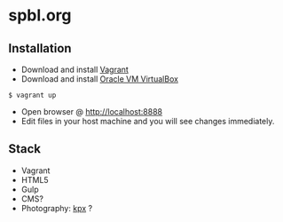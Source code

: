 # spbl.org

## Installation

* Download and install [Vagrant](https://www.vagrantup.com)
* Download and install [Oracle VM VirtualBox](https://www.virtualbox.org/)

```
$ vagrant up
```

* Open browser @ [http://localhost:8888](http://localhost:8888)
* Edit files in your host machine and you will see changes immediately.

## Stack

* Vagrant
* HTML5
* Gulp
* CMS?
* Photography: [kpx](http://kpx.galleria.fi/kuvat/PiikkioSu/) ?